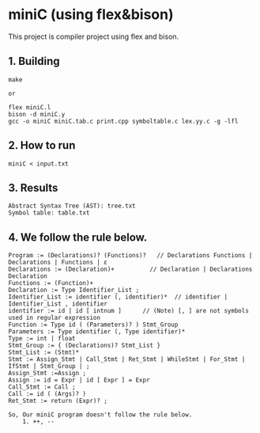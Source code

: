 miniC (using flex&bison)
========
This project is compiler project using flex and bison.

## 1. Building
    make
    
    or

    flex miniC.l
    bison -d miniC.y
    gcc -o miniC miniC.tab.c print.cpp symboltable.c lex.yy.c -g -lfl
    
## 2. How to run
    miniC < input.txt

## 3. Results
    Abstract Syntax Tree (AST): tree.txt
    Symbol table: table.txt

## 4. We follow the rule below.

    Program := (Declarations)? (Functions)?   // Declarations Functions | Declarations | Functions | ε
    Declarations := (Declaration)+          // Declaration | Declarations Declaration
    Functions := (Function)+
    Declaration := Type Identifier_List ;
    Identifier_List := identifier (, identifier)*  // identifier | Identifier_List , identifier
    identifier := id | id [ intnum ]      // (Note) [, ] are not symbols used in regular expression
    Function := Type id ( (Parameters)? ) Stmt_Group
    Parameters := Type identifier (, Type identifier)*
    Type := int | float
    Stmt_Group := { (Declarations)? Stmt_List }
    Stmt_List := (Stmt)*
    Stmt := Assign_Stmt | Call_Stmt | Ret_Stmt | WhileStmt | For_Stmt | IfStmt | Stmt_Group | ;
    Assign_Stmt :=Assign ; 
    Assign := id = Expr | id [ Expr ] = Expr
    Call_Stmt := Call ;
    Call := id ( (Args)? )
    Ret_Stmt := return (Expr)? ; 
    
    So, Our miniC program doesn't follow the rule below.
        1. ++, --
        
   
